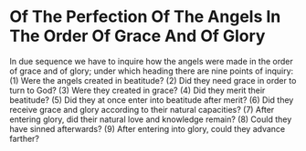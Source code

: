 # Of The Perfection Of The Angels In The Order Of Grace And Of Glory

In due sequence we have to inquire how the angels were made in the order of grace and of glory; under which heading there are nine points of inquiry:
(1) Were the angels created in beatitude?
(2) Did they need grace in order to turn to God?
(3) Were they created in grace?
(4) Did they merit their beatitude?
(5) Did they at once enter into beatitude after merit?
(6) Did they receive grace and glory according to their natural capacities?
(7) After entering glory, did their natural love and knowledge remain?
(8) Could they have sinned afterwards?
(9) After entering into glory, could they advance farther?